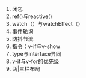 1. 闭包
2. ref()与reactive()
3. watch（）与watchEffect（）
4. 事件轮询
5. 防抖节流
6. 指令：v-if与v-show
7. type与interface异同
8. v-if与v-for的优先级
9. 两|三栏布局